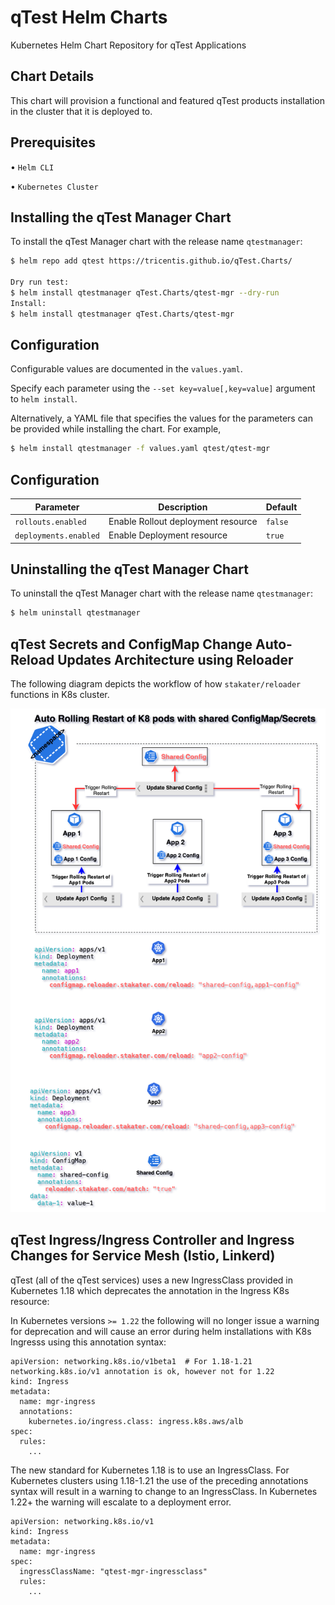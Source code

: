 # qTest Helm Charts
Kubernetes Helm Chart Repository for qTest Applications

## Chart Details
This chart will provision a functional and featured qTest products installation in the cluster that it is deployed to.

## Prerequisites

   • `Helm CLI`

   • `Kubernetes Cluster`

## Installing the qTest Manager Chart

To install the qTest Manager chart with the release name `qtestmanager`:
```bash
$ helm repo add qtest https://tricentis.github.io/qTest.Charts/

Dry run test:
$ helm install qtestmanager qTest.Charts/qtest-mgr --dry-run
Install:
$ helm install qtestmanager qTest.Charts/qtest-mgr
```

## Configuration

Configurable values are documented in the `values.yaml`.

Specify each parameter using the `--set key=value[,key=value]` argument to `helm install`.

Alternatively, a YAML file that specifies the values for the parameters can be provided while installing the chart. For example,

```bash
$ helm install qtestmanager -f values.yaml qtest/qtest-mgr
```

## Configuration

| Parameter                                 | Description                                   | Default                                                 |
|-------------------------------------------|-----------------------------------------------|---------------------------------------------------------|
| `rollouts.enabled`                        | Enable Rollout deployment resource            | `false`                                                 |
| `deployments.enabled`                     | Enable Deployment resource                    | `true`                                                  |

## Uninstalling the qTest Manager Chart

To uninstall the qTest Manager chart with the release name `qtestmanager`:
```bash
$ helm uninstall qtestmanager
```



## qTest Secrets and ConfigMap Change Auto-Reload Updates Architecture using Reloader

The following diagram depicts the workflow of how `stakater/reloader` functions in K8s cluster.


![stakater/reloader Architecture](docs/stakater-reloader-arch-1.png)




## qTest Ingress/Ingress Controller and Ingress Changes for Service Mesh (Istio, Linkerd)

qTest (all of the qTest services) uses a new IngressClass provided in Kubernetes 1.18 which deprecates the annotation in the Ingress K8s resource:

In Kubernetes versions `>= 1.22` the following will no longer issue a warning for deprecation and will cause an error during helm installations with K8s Ingresss using this annotation syntax:

```
apiVersion: networking.k8s.io/v1beta1  # For 1.18-1.21 networking.k8s.io/v1 annotation is ok, however not for 1.22
kind: Ingress
metadata:
  name: mgr-ingress
  annotations:
    kubernetes.io/ingress.class: ingress.k8s.aws/alb
spec:
  rules:
    ...
```

The new standard for Kubernetes 1.18 is to use an IngressClass. For Kubernetes clusters using 1.18-1.21 the use of the preceding annotations syntax will result in a warning to change to an IngressClass. In Kubernetes 1.22+ the warning will escalate to a deployment error.

```
apiVersion: networking.k8s.io/v1
kind: Ingress
metadata:
  name: mgr-ingress
spec:
  ingressClassName: "qtest-mgr-ingressclass"
  rules:
    ...
```
